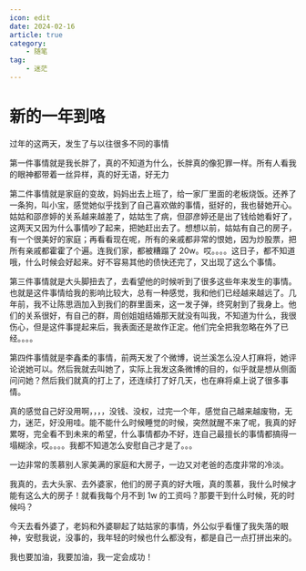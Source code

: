 ```yaml
---
icon: edit
date: 2024-02-16
article: true
category:
    - 随笔
tag:
    - 迷茫
---
```


# 新的一年到咯

过年的这两天，发生了与以往很多不同的事情

第一件事情就是我长胖了，真的不知道为什么，长胖真的像犯罪一样。所有人看我的眼神都带着一丝异样，真的好无语，好无力

第二件事情就是家庭的变故，妈妈出去上班了，给一家厂里面的老板烧饭。还养了一条狗，叫小宝，感觉她似乎找到了自己喜欢做的事情，挺好的，我也替她开心。姑姑和邵彦婷的关系越来越差了，姑姑生了病，但邵彦婷还是出了钱给她看好了，这两天又因为什么事情吵了起来，把她赶出去了。想想以前，姑姑有自己的房子，有一个很美好的家庭；再看看现在呢，所有的亲戚都非常的恨她，因为炒股票，把所有亲戚都霍霍了个遍。连我们家，都被糟蹋了 20w。哎。。。。这日子，都不知道哦，什么时候会好起来。好不容易其他的债快还完了，又出现了这么个事情。

第三件事情就是大头脚扭去了，去看望他的时候听到了很多这些年来发生的事情。也就是这件事情给我的影响比较大，总有一种感觉，我和他们已经越来越远了。几年前，我不让陈思涵加入到我们的群里面来，这一发子弹，终究射到了我身上。他们的关系很好，有自己的群，周创姐姐结婚那天就没有叫我，不知道为什么，我很伤心，但是这件事提起来后，我表面还是故作正定。他们完全把我忽略在外了已经。。。。

第四件事情就是李鑫柔的事情，前两天发了个微博，说兰溪怎么没人打麻将，她评论说她可以。然后我就去叫她了，实际上我发这条微博的目的，似乎就是想从侧面问问她？然后我们就真的打上了，还连续打了好几天，也在麻将桌上说了很多事情。

真的感觉自己好没用啊，，，，没钱、没权，过完一个年，感觉自己越来越废物，无力，迷茫，好没用哇。能不能什么时候睡觉的时候，突然就醒不来了呢，我真的好累呀，完全看不到未来的希望，什么事情都办不好，连自己最擅长的事情都搞得一塌糊涂，哎。。。。我都不知道怎么安慰自己才是了。。。

一边非常的羡慕别人家美满的家庭和大房子，一边又对老爸的态度非常的冷淡。

我真的，去大头家、去外婆家，他们的房子真的好大哦，真的羡慕，我什么时候才能有这么大的房子！就看我每个月不到 1w 的工资吗？那要干到什么时候，死的时候吗？

今天去看外婆了，老妈和外婆聊起了姑姑家的事情，外公似乎看懂了我失落的眼神，安慰我说，没事的，我年轻的时候也什么都没有，都是自己一点打拼出来的。

我也要加油，我要加油，我一定会成功！
